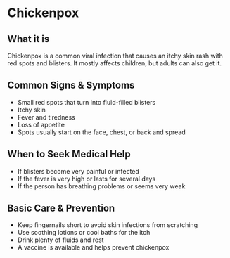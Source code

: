 # Chickenpox

## What it is
Chickenpox is a common viral infection that causes an itchy skin rash with red spots and blisters. It mostly affects children, but adults can also get it.

## Common Signs & Symptoms
- Small red spots that turn into fluid-filled blisters  
- Itchy skin  
- Fever and tiredness  
- Loss of appetite  
- Spots usually start on the face, chest, or back and spread

## When to Seek Medical Help
- If blisters become very painful or infected  
- If the fever is very high or lasts for several days  
- If the person has breathing problems or seems very weak

## Basic Care & Prevention
- Keep fingernails short to avoid skin infections from scratching  
- Use soothing lotions or cool baths for the itch  
- Drink plenty of fluids and rest  
- A vaccine is available and helps prevent chickenpox
